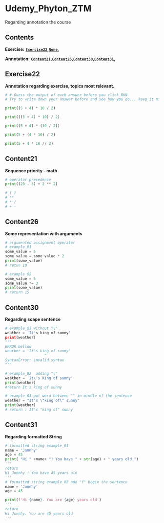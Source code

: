 # Udemy_Phyton_ZTM 
Regarding annotation the course

Contents
--------
**Exercise:** **[`Exercise22`](#exercise22)__,__[`None`](#none)__,__**

**Annotation:** **[`Content21`](#content21)__,__[`Content26`](#content26)__,__[`Content30`](#content30)__,__[`Content31`](#content31)__,__**

Exercise22
--------
**Annotation regarding exercise, topics most relevant.**

```python
# # Guess the output of each answer before you click RUN
# Try to write down your answer before and see how you do... keep it mind I made it a little tricky for you :)

print((5 + 4) * 10 / 2)

print(((5 + 4) * 10) / 2)

print((5 + 4) * (10 / 2))

print(5 + (4 * 10) / 2)

print(5 + 4 * 10 // 2)

```

Content21
--------
**Sequence priority - math**

```python
# operator precedence
print((20 - 3) + 2 ** 2)

# ( )
# **
# * /
# + -
```

Content26
--------
**Some representation with arguments**

```python
# argumented assignment operator
# example_01
some_value = 5
some_value = some_value * 2
print(some_value)
# retun 10
```
```python
# example_02
some_value = 5
some_value *= 3
print(some_value)
# return 15
```
Content30
--------
**Regarding scape sentence**

```python
# example_01 without "\"
weather = 'It's king of sunny'
print(weather)
"""
ERROR bellow
weather = 'It's king of sunny'
                  ^
SyntaxError: invalid syntax
"""
```
```python
# example_02  adding "\"
weather = 'It\'s king of sunny'
print(weather)
#return It's king of sunny
```
```python
# example_03 put word between "" in middle of the sentence
weather = "It's \"king of\" sunny"
print(weather)
# return : It's "king of" sunny
```
Content31
--------
**Regarding formatted String**

```python
# formatted string example_01
name = 'Jonnhy'
age = 45
print( "Hi " +name+ "! You have " + str(age) + " years old.")
'''
return
Hi Jonnhy ! You have 45 years old
'''
# formatted string example_02 add "f" begin the sentence
name = 'Jonnhy'
age = 45

print(f'Hi {name}. You are {age} years old')
'''
return
Hi Jonnhy. You are 45 years old
'''

```
